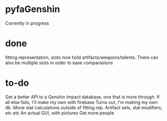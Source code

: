 # pyfaGenshin
Currently in progress

# done
fitting representation, slots now hold artifacts/weapons/talents. There can also be multiple slots in order to ease comparasions

# to-do
Get a better API to a Genshin Impact database, one that is more through. If all else fails, I'll make my own with firebase
Turns out, I'm making my own db. 
Move stat calculations outside of fitting rep.
Artifact sets, stat modifiers, etc etc
An actual GUI, with pictures
Get more people
